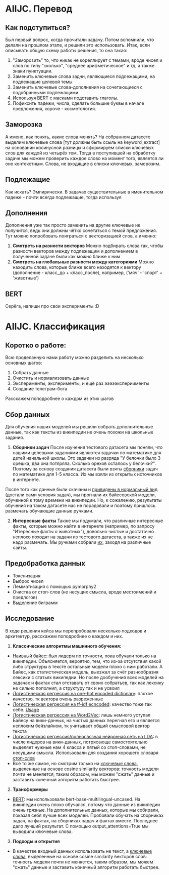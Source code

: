# AIIJC. Перевод

## Как подступиться?
Был первый вопрос, когда прочитали задачу. Потом вспомнили, что делали на прошлом этапе, и решили это использовать. Итак, если описывать общую схему работы решения, то она такая:
1. "Заморозить" то, что никак не кореллирует с темами, вроде чисел и слов по типу "сколько", "среднее арифметическое" и тд, а также знаки пунктуации.
2. Заменить ключевые слова задчи, являющиеся подлежащими, на подлежащие целевой темы
3. Заменить ключевые слова-дополнения на сочетающиеся с подобранными подлежащими.
4. Используя BERT с масками подставить глаголы.
5. Пофиксить падежи, числа, сделать большие буквы в начале предложения, короче - косметология.

## Заморозка
А имено, как понять, какие слова менять? На собранном датасете выделим ключевые слова [тут должны быть ссыль на keyword_extract] на основании косинусной разницы и сформируем списки ключевых слов для каждой из четырёх тем. Тогда в поступившей на обработку задаче мы можем проверить каждое слово на момент того, является ли оно контекстным. Слова, не входящие в списки ключевых, заморозим.

## Подлежащие
Как искать? Эмпирически. В задачах существительные в именительном падеже - почти всегда подлежащие, тогда используя

## Дополнения
Дополнения уже так просто заменить на другие ключевые не получится, ведь они должны чётко сочетаться с темой предложения. Тут можно попробовать поиграться с векторизацией слов, а именно:
1. **Смотреть на разности векторов**
Можно подбирать слова так, чтобы разности векторов между подлежащим и дополнением в полученной задаче были как можно ближе к ним
2. **Смотреть на глобальные разности между категориями**
Можно находить слова, которые ближе всего находятся к вектору (дополнение - класс_до + класс_после), например, ('мяч' - 'спорт' + 'животные')

## BERT
Серёга, напиши про свои эксперименты :D



# AIIJC. Классификация

## Коротко о работе:
Всю проделанную нами работу можно разделить на несколько основных шагов:
1. Собрать данные
2. Очистить и нормализовать данные
3. Эксперименты, эксперименты, и ещё раз эээээкспериименты
4. Создание телеграм-бота

Расскажем поподробнее о каждом из этих шагов

## Сбор данных

Для обучения наших моделей мы решили собрать дополнительные данные, так как тексты из википедии не очень похожи на школьные задания.

1. **Сборники задач**
После изучения тестового датасета мы поняли, что нашими целевыми заданиями являются задачки по математике для детей начальной школы.
Это задачки из разряда "У белочки было 3 орешка, два она потяряла. Сколько орехов осталось у белочки?". Поэтому за основу создания датасета были взяты 
[сборники](https://github.com/sergak0/AIIJC/tree/main/Sergey/data_zadachi) задач по математике для 1-5 класса. Их мы взяли из открытых источников в интернете.

После того как данные были скачаны и [привидены в нормальный вид](https://github.com/sergak0/AIIJC/blob/main/Sergey/Additional_dataset_creating.ipynb) (достали сами условия задач), мы прогнали их байесовской модели, обученной к тому времени на википедии. Но, к сожалению, результаты обучения на таком датасете нас не порадовали и поэтому пришлось размечать обучающие данные ручками.

2. **Интересные факты**
Также мы подумали, что различные интересные факты, которые можно найти в интернете (например, по запросу "Итересные факты о животных"), довольно чистые и достаточно неплохо походят на задачи из тестового датасета, а также их не надо размечать. Мы ручками собрали [их](https://github.com/sergak0/AIIJC/blob/main/facts2.csv), заходя на различные сайты.

## Предобработка данных

- Токенизация
- Выброс чисел
- Лемматизация с помощью pymorphy2
- Очистка от стоп-слов (не несущих смысла, вроде местоимений и предлогов)
- Выделение биграмм


## Исследование

В ходе решения кейса мы перепробовали несколько подходов и архитектур, расскажем поподробнее о каждом и них.
1. **Классические алгоритмы машинного обучения:**
- [Наивный байес](Lisa/nb_usage.ipynb): был лидерм по точности, пока обучали только на википедии. 
Объясняется, вероятно, тем, что из-за отсутствия какой либо структуры в тексте остальные модели плохо с ним работали. 
А Байес, как статистическая модель, выезжал за счёт разнообразия лексики с статьях википедии.
Но после дообучения всех моделей на задачах и фактах стал отставать от своих собратьев, так как лексику не сильно пополнил, а структуру так и не усвоил
- [Логистическая регрессия на one-hot encoded dictionary](Lisa/baseline_logreg.ipynb): плохое качество, тк вектора очень разреженные
- [Логистическая регрессия на tf-idf ecncoded](https://github.com/sergak0/AIIJC/blob/main/Sergey/logistic_regression.py): качество тоже так себе. [Usage](https://github.com/sergak0/AIIJC/blob/main/Sergey/Logistic_regression_usage.ipynb)
- [Логистическая регрессия на Word2Vec](Lisa/baseline_w2v_logreg.ipynb): лишь немного уступал Байесу на вики-данных, на чистых данных перегнал его и является неплохим бейзлайном, 
тк учитывает общий смысловой вектор текста
- [Логистическая регрессия/полносвязная нейронная сеть на LDA](Lisa/baseline_lda_fullt.ipynb): в числе лидеров на вики-данных, потрясающе самостоятельно выделяет нужные нам 4 класса и пятый со стоп-словами, не несущими смысла. 
Использовали для создания хорошего словаря [стоп-слов](Lisa/all_stopwords.txt)
- Всё то же самое, но смотрим только на [ключевые слова](Lisa/KeywordBased.ipynb), выделенные на основе cosine similarity векторов: точность модели почти не меняется, таким образом, мы можем "сжать" данные и заставить конечный алгоритм работать быстрее.

2. **Трансформеры**
- [BERT](https://github.com/sergak0/AIIJC/tree/main/Mitya): мы использовали bert-base-multilingual-uncased. На википедии очень плохо обучался, потому что данные из википедии очень грязные. На дополнительных данных, которые мы собирали, показал себя лучше всех моделей. Пробовали обучать на сборниках задач, на фактах, на сборниках задач и фактах вместе. Последнее дало лучший результат. С помощью output_attentions=True мы выводили ключевые слова.
 
 3. **Подходы и открытия**
 - В качестве входный данных использовать не текст, а [ключевые слова](Lisa/KeywordBased.ipynb), выделенные на основе cosine similarity векторов слов: 
 точность модели почти не меняется, таким образом, мы можем "сжать" данные и заставить конечный алгоритм работать быстрее.

